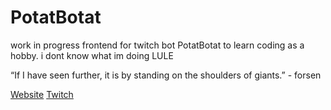 
# PotatBotat

work in progress frontend for twitch bot PotatBotat to learn coding as a hobby. i dont know what im doing LULE

“If I have seen further, it is by standing on the shoulders of giants.” - forsen

[Website](https://potat.app)
[Twitch](https://www.twitch.tv/potatbotat)
